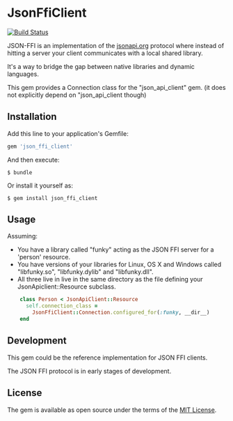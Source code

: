 # JsonFfiClient

[![Build
Status](https://travis-ci.org/bitex-la/json-ffi-client-ruby.svg?branch=master)](https://travis-ci.org/bitex-la/json-ffi-client-ruby)

JSON-FFI is an implementation of the [jsonapi.org](http://jsonapi.org)
protocol where instead of hitting a server your client communicates
with a local shared library.

It's a way to bridge the gap between native libraries and dynamic languages.

This gem provides a Connection class for the "json_api_client" gem.
(it does not explicitly depend on "json_api_client though)

## Installation

Add this line to your application's Gemfile:

```ruby
gem 'json_ffi_client'
```

And then execute:

    $ bundle

Or install it yourself as:

    $ gem install json_ffi_client

## Usage

Assuming:

- You have a library called "funky" acting as the JSON FFI server for a 'person' resource.
- You have versions of your libraries for Linux, OS X and Windows called "libfunky.so", "libfunky.dylib" and "libfunky.dll".
- All three live in live in the same directory as the file defining your JsonApiclient::Resource subclass.

```ruby
    class Person < JsonApiClient::Resource
      self.connection_class =
        JsonFfiClient::Connection.configured_for(:funky, __dir__)
    end
```

## Development

This gem could be the reference implementation for JSON FFI clients.

The JSON FFI protocol is in early stages of development.

## License

The gem is available as open source under the terms of the [MIT License](http://opensource.org/licenses/MIT).

